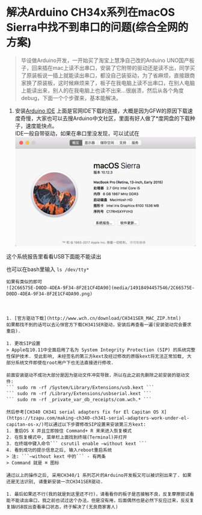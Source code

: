# 解决Arduino CH34x系列在macOS Sierra中找不到串口的问题(综合全网的方案)

> 毕设做Arduino开发，一开始买了淘宝上慧净自己改的Arduino UNO国产板子，回来插在mac上读不出串口，安装了它附带的驱动还是读不出，同学买了原装板说一插上就能读出串口，都没自己装驱动，为了省麻烦，直接跟商家换了原装板，这时候麻烦来了，板子在我电脑上读不出串口，在别人电脑上能读出来，别人的在我电脑上也读不出来…很崩溃，然后从各个角度debug，下面一个个步骤来，基本能解决。  
 

1. 安装[Arduino IDE](https://www.arduino.cc/en/Main/Software)
上面是官网IDE下载的连接，大概是因为GFW的原因下载速度奇慢，大家也可以去搜Arduino中文社区，里面有好人做了*度网盘的下载种子，速度能快点。  
IDE一般自带驱动，如果在串口里没发现，可以试试在![D7389412-ED23-427D-82E7-4E1C26114D67](media/14918494457546/D7389412-ED23-427D-82E7-4E1C26114D67.png)


这个系统报告里看看USB下面能不能读出

也可以在bash里输入
``` ls /dev/tty* ```  
```
如果有类似的即可
![2C66575E-D0DD-4DEA-9F34-8F2E1CF4DA90](media/14918494457546/2C66575E-D0DD-4DEA-9F34-8F2E1CF4DA90.png)



1. [官方驱动下载](http://www.wch.cn/download/CH341SER_MAC_ZIP.html)
如果都找不到的话可以去沁恒官方下载CH341SER驱动，安装后再查看一遍(安装驱动完会要求重启).

1. 更改SIP设置
> Apple在10.11中全面启用了名为 System Integrity Protection (SIP) 的系统完整性保护技术. 受此影响, 未经签名的第三方kext及经过修改的原版kext将无法正常加载, 大部分系统文件即使在root用户下也无法直接进行修改.    

前面安装驱动不成功大部分是因为驱动文件冲突导致，所以在此之前先删除之前安装的驱动文件:
``` sudo rm -rf /System/Library/Extensions/usb.kext ```
``` sudo rm -rf /Library/Extensions/usbserial.kext ```
``` sudo rm -rf _private_var_db_receipts/com.wch.* ```

然后参考[CH340 CH341 serial adapters fix for El Capitan OS X](https://tzapu.com/making-ch340-ch341-serial-adapters-work-under-el-capitan-os-x/)可以通过以下步骤修改SIP设置来安装第三方kext:
1. 重启OS X 并且立即按住 Command+ R 来来进入恢复模式
2. 在恢复模式中, 菜单栏上面找到终端(Terminal)并打开
3. 在终端中键入命令``` csrutil enable —without kext ```
4. 看到成功的提示信息之后, 输入reboot重启系统
> 注: ```—without kext 中的``` - 有两条  
> Command 就是 ⌘ 图标  

通过以上的操作之后, 采用CH340/1 系列芯片的Arduino开发板又可以被识别出来了. 如果还是无法识别, 请重新安装一次CH341SER驱动.

1. 最后如果还不行(我的就是到这里还不行)，请看看你的板子是否接触不良，反复摩擦尝试看能不能读出串口，我之前也试过这个办法，但是没有用，后面偶然也是必然下反应过来，反反复复插USB拔出查看串口状态，终于解决了(无良商家害人)



